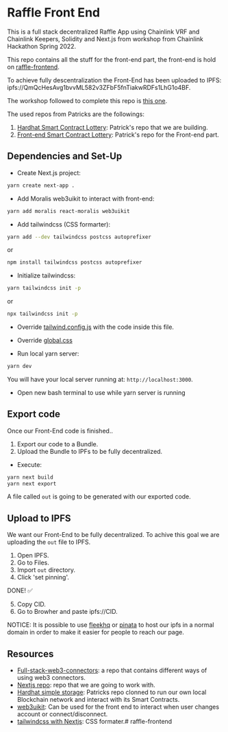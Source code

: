 # Raffle Front End
This is a full stack decentralized Raffle App using Chainlink VRF and Chainlink Keepers, Solidity and Next.js from workshop from Chainlink Hackathon Spring 2022.

This repo contains all the stuff for the front-end part, the front-end is hold on [raffle-frontend](https://github.com/JMariadlcs/raffle-full-stack).

To achieve fully descentralization the Front-End has been uploaded to IPFS: ipfs://QmQcHesAvg1bvvML582v3ZFbF5fnTiakwRDFs1LhG1o4BF. 

The workshop followed to complete this repo is [this one](https://www.youtube.com/watch?v=8bMrko6iD9Q&t=5445s).

The used repos from Patricks are the followings:
1. [Hardhat Smart Contract Lottery](https://github.com/PatrickAlphaC/hardhat-smartcontract-lottery-fcc): Patrick's repo that we are building.
2. [Front-end Smart Contract Lottery](https://github.com/PatrickAlphaC/nextjs-smartcontract-lottery-fcc): Patrick's repo for the Front-end part.

## Dependencies and Set-Up
- Create Next.js project:
```bash
yarn create next-app .
```

- Add Moralis web3uikit to interact with front-end:
```bash
yarn add moralis react-moralis web3uikit

```
- Add tailwindcss (CSS formarter):
```bash
yarn add --dev tailwindcss postcss autoprefixer
```
or 
```bash
npm install tailwindcss postcss autoprefixer
```

- Initialize tailwindcss:
```bash
yarn tailwindcss init -p
```
or
```bash
npx tailwindcss init -p
```

- Override [tailwind.config.js](https://github.com/JMariadlcs/raffle-frontend/blob/main/tailwind.config.js) with the code inside this file.
- Override [global.css](https://github.com/JMariadlcs/raffle-frontend/blob/main/styles/globals.css)

- Run local yarn server:
```bash
yarn dev
```
You will have your local server running at: `http://localhost:3000`.

- Open new bash terminal to use while yarn server is running


## Export code
Once our Front-End code is finished..
1. Export our code to a Bundle.
2. Upload the Bundle to IPFs to be fully decentralized.

- Execute:
```bash
yarn next build
yarn next export
```
A file called `out` is going to be generated with our exported code.

## Upload to IPFS
We want our Front-End to be fully decentralized. To achive this goal we are uploading the `out` file to IPFS.
1. Open IPFS.
2. Go to Files.
3. Import `out` directory.
4. Click 'set pinning'.

DONE! ✅ 

5. Copy CID.
6. Go to Browher and paste ipfs://CID.

NOTICE: It is possible to use [fleekhq](https://fleekhq.eth.link) or [pinata](https://www.pinata.cloud) to host our ipfs in a normal domain in order to make it easier for people to reach our page.

## Resources
- [Full-stack-web3-connectors](https://github.com/PatrickAlphaC/full-stack-web3-metamask-connectors): a repo that contains different ways of using web3 connectors.
- [Nextjs repo](https://github.com/PatrickAlphaC/nextjs-moralis-metamask-connect/tree/cd4ff2ce34ecec6874e8fa32df8f44cef962b6e7): repo that we are going to work with.
- [Hardhat simple storage](https://github.com/PatrickAlphaC/hardhat-simple-storage): Patricks repo clonned to run our own local Blockchain network and interact with its Smart Contracts.
- [web3uikit](https://github.com/web3ui/web3uikit): Can be used for the front end to interact when user changes account or connect/disconnect.
- [tailwindcss with Nextjs](https://tailwindcss.com/docs/guides/nextjs): CSS formater.# raffle-frontend
